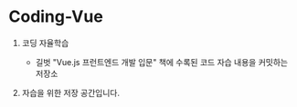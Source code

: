 # Coding-Vue
1. 코딩 자율학습
   - 길벗 "Vue.js 프런트엔드 개발 입문" 책에 수록된 코드 자습 내용을 커밋하는 저장소
  
2. 자습을 위한 저장 공간입니다.
